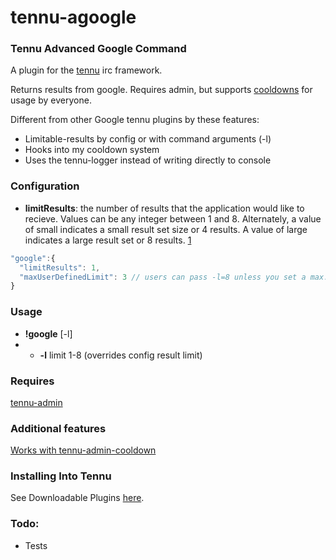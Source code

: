 # tennu-agoogle
### Tennu Advanced Google Command

A plugin for the [tennu](https://github.com/Tennu/tennu) irc framework.

Returns results from google. Requires admin, but supports [cooldowns](https://github.com/LordWingZero/tennu-admin-cooldown) for usage by everyone.

Different from other Google tennu plugins by these features:
- Limitable-results by config or with command arguments (-l)
- Hooks into my cooldown system
- Uses the tennu-logger instead of writing directly to console

### Configuration

- **limitResults**: the number of results that the application would like to recieve. Values can be any integer between 1 and 8. Alternately, a value of small indicates a small result set size or 4 results. A value of large indicates a large result set or 8 results. [1](https://developers.google.com/web-search/docs/reference?hl=en)

```Javascript
"google":{
  "limitResults": 1,
  "maxUserDefinedLimit": 3 // users can pass -l=8 unless you set a max.
}
```

### Usage

- **!google** [-l] <query>
- - **-l** limit 1-8 (overrides config result limit) 

### Requires

[tennu-admin](https://github.com/Tennu/tennu-admin)

### Additional features

[Works with tennu-admin-cooldown](https://github.com/LordWingZero/tennu-admin-cooldown)

### Installing Into Tennu

See Downloadable Plugins [here](https://tennu.github.io/plugins/).

### Todo:

- Tests

